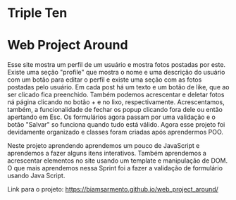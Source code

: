 # Triple Ten
# Web Project Around

Esse site mostra um perfil de um usuário e mostra fotos postadas por este. Existe uma seção "profile" 
que mostra o nome e uma descrição do usuário com um botão para editar o perfil e existe uma seção com as fotos postadas pelo usuário. 
Em cada post há um texto e um botão de like, que ao ser clicado fica preenchido.
Também podemos acrescentar e deletar fotos ná página clicando no botão + e no lixo, respectivamente.
Acrescentamos, também, a funcionalidade de fechar os popup clicando fora dele ou então apertando em Esc.
Os formulários agora passam por uma validação e o botão "Salvar" so funciona quando tudo está válido.
Agora esse projeto foi devidamente organizado e classes foram criadas após aprendermos POO.

Neste projeto aprendendo aprendemos um pouco de JavaScript e aprendemos a fazer alguns itens interativos. 
Também aprendemos a acrescentar elementos no site usando um template e manipulação de DOM.
O que mais aprendemos nessa Sprint foi a fazer a validação de formulário usando Java Script.

Link para o projeto: https://biamsarmento.github.io/web_project_around/
